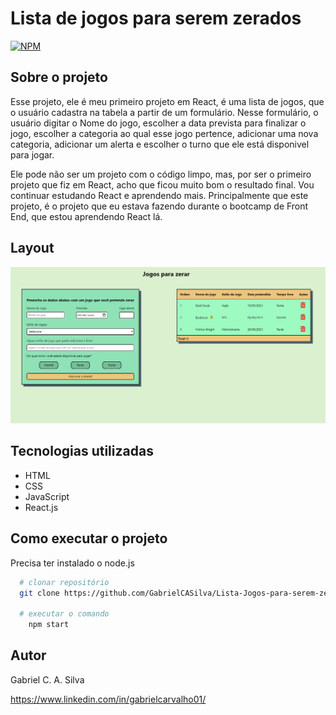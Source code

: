 # Lista de jogos para serem zerados

[![NPM](https://img.shields.io/npm/l/react)](https://github.com/GabrielCASilva/Lista-Jogos-para-serem-zerados/blob/main/LICENSE)

## Sobre o projeto

Esse projeto, ele é meu primeiro projeto em React, é uma lista de jogos, que o usuário cadastra na tabela a partir de um formulário. Nesse formulário, o usuário digitar o Nome do jogo, escolher a data prevista para finalizar o jogo, escolher a categoria ao qual esse jogo pertence, adicionar uma nova categoria, adicionar um alerta e escolher o turno que ele está disponivel para jogar.

Ele pode não ser um projeto com o código limpo, mas, por ser o primeiro projeto que fiz em React, acho que ficou muito bom o resultado final. Vou continuar estudando React e aprendendo mais. Principalmente que este projeto, é o projeto que eu estava fazendo durante o bootcamp de Front End, que estou aprendendo React lá.

## Layout
<img src="https://github.com/GabrielCASilva/assets/blob/main/img-projeto-to-do-list/img-lista-de-jogos.png" width="900"/>

## Tecnologias utilizadas
-  HTML
-  CSS
-  JavaScript
-  React.js

## Como executar o projeto
Precisa ter instalado o node.js

```bash
  # clonar repositório
  git clone https://github.com/GabrielCASilva/Lista-Jogos-para-serem-zerados.git

  # executar o comando
    npm start

```

## Autor

Gabriel C. A. Silva

https://www.linkedin.com/in/gabrielcarvalho01/
